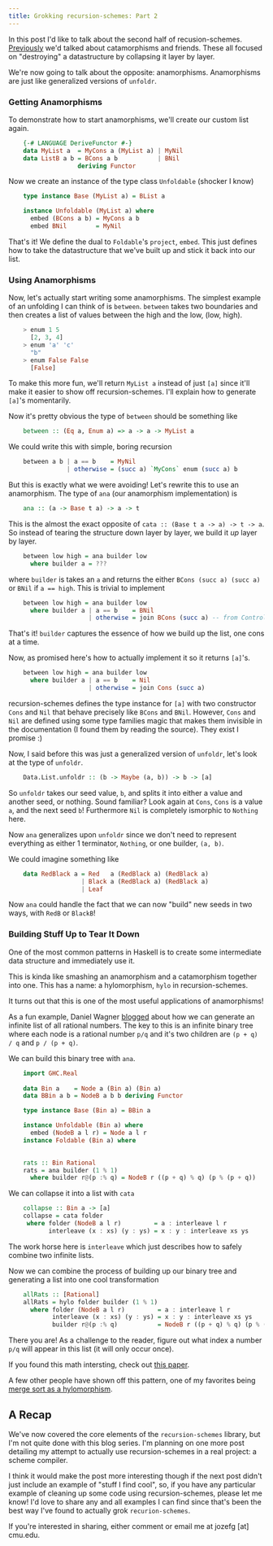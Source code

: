 ```yaml
---
title: Grokking recursion-schemes: Part 2
---
```


In this post I'd like to talk about the second half of
recusion-schemes. [Previously](posts/2014-05-19-like-recursion-but-cooler.html)
we'd talked about catamorphisms and friends. These all focused on
"destroying" a datastructure by collapsing it layer by layer.

We're now going to talk about the opposite: anamorphisms. Anamorphisms
are just like generalized versions of `unfoldr`.

### Getting Anamorphisms
To demonstrate how to start anamorphisms, we'll create our custom list again.

``` haskell
    {-# LANGUAGE DeriveFunctor #-}
    data MyList a  = MyCons a (MyList a) | MyNil
    data ListB a b = BCons a b           | BNil
                   deriving Functor
```

Now we create an instance of the type class `Unfoldable` (shocker I know)

``` haskell
    type instance Base (MyList a) = BList a

    instance Unfoldable (MyList a) where
      embed (BCons a b) = MyCons a b
      embed BNil        = MyNil
```

That's it! We define the dual to `Foldable`'s `project`, `embed`. This just defines
how to take the datastructure that we've built up and stick it back into our list.

### Using Anamorphisms
Now, let's actually start writing some anamorphisms. The simplest example of an
unfolding I can think of is `between`. `between` takes two boundaries and then creates
a list of values between the high and the low, (low, high).

``` haskell
    > enum 1 5
      [2, 3, 4]
    > enum 'a' 'c'
      "b"
    > enum False False
      [False]
```

To make this more fun, we'll return `MyList a` instead of just `[a]` since it'll
make it easier to show off recursion-schemes. I'll explain how to generate `[a]`'s momentarily.

Now it's pretty obvious the type of `between` should be something like

``` haskell
    between :: (Eq a, Enum a) => a -> a -> MyList a
```

We could write this with simple, boring recursion

``` haskell
    between a b | a == b    = MyNil
                | otherwise = (succ a) `MyCons` enum (succ a) b
```

But this is exactly what we were avoiding! Let's rewrite this to use
an anamorphism. The type of `ana` (our anamorphism implementation) is

``` haskell
    ana :: (a -> Base t a) -> a -> t
```

This is the almost the exact opposite of `cata :: (Base t a -> a) -> t -> a`. So instead
of tearing the structure down layer by layer, we build it *up* layer by layer.

``` haskell
    between low high = ana builder low
      where builder a = ???
```

where `builder` is takes an `a` and returns the either `BCons (succ a) (succ a)`
or `BNil` if `a == high`. This is trivial to implement

``` haskell
    between low high = ana builder low
      where builder a | a == b    = BNil
                      | otherwise = join BCons (succ a) -- from Control.Monad
```

That's it! `builder` captures the essence of how we build up the list, one cons at a
time.

Now, as promised here's how to actually implement it so it returns `[a]`'s.

``` haskell
    between low high = ana builder low
      where builder a | a == b    = Nil
                      | otherwise = join Cons (succ a)
```

recursion-schemes defines the type instance for `[a]` with two constructor
`Cons` and `Nil` that behave precisely like `BCons` and `BNil`. However,
`Cons` and `Nil` are defined using some type families magic that makes them
invisible in the documentation (I found them by reading the source). They
exist I promise :)

Now, I said before this was just a generalized version of `unfoldr`,
let's look at the type of `unfoldr`.

``` haskell
    Data.List.unfoldr :: (b -> Maybe (a, b)) -> b -> [a]
```

So `unfoldr` takes our seed value, `b`, and splits it into either a
value and another seed, or nothing. Sound familiar? Look again at
`Cons`, `Cons` is a value `a`, and the next seed `b`! Furthermore
`Nil` is completely ismorphic to `Nothing` here.

Now `ana` generalizes upon `unfoldr` since we don't need to represent
everything as either 1 terminator, `Nothing`, or one builder, `(a,
b)`.

We could imagine something like

``` haskell
    data RedBlack a = Red   a (RedBlack a) (RedBlack a)
                    | Black a (RedBlack a) (RedBlack a)
                    | Leaf
```

Now `ana` could handle the fact that we can now "build" new seeds in
two ways, with `RedB` or `BlackB`!

### Building Stuff Up to Tear It Down
One of the most common patterns in Haskell is to create some
intermediate data structure and immediately use it.

This is kinda like smashing an anamorphism and a catamorphism together into
one. This has a name: a hylomorphism, `hylo` in recursion-schemes.

It turns out that this is one of the most useful applications of anamorphisms!

As a fun example, Daniel Wagner [blogged](http://mathlesstraveled.com/2008/01/07/recounting-the-rationals-part-ii-fractions-grow-on-trees/)
about how we
can generate an infinite list of all rational numbers. The key to this
is an infinite binary tree where each node is a rational number `p/q` and
it's two children are `(p + q) / q` and `p / (p + q)`.

We can build this binary tree with `ana`.

``` haskell
    import GHC.Real
  
    data Bin a    = Node a (Bin a) (Bin a)
    data BBin a b = NodeB a b b deriving Functor

    type instance Base (Bin a) = BBin a

    instance Unfoldable (Bin a) where
      embed (NodeB a l r) = Node a l r
    instance Foldable (Bin a) where
    

    rats :: Bin Rational
    rats = ana builder (1 % 1)
      where builder r@(p :% q) = NodeB r ((p + q) % q) (p % (p + q))
```

We can collapse it into a list with `cata`

``` haskell
    collapse :: Bin a -> [a]
    collapse = cata folder
     where folder (NodeB a l r)         = a : interleave l r
           interleave (x : xs) (y : ys) = x : y : interleave xs ys
```

The work horse here is `interleave` which just describes how to safely combine
two infinite lists.

Now we can combine the process of building up our binary tree and generating a list
into one cool transformation

``` haskell
    allRats :: [Rational]
    allRats = hylo folder builder (1 % 1)
      where folder (NodeB a l r)         = a : interleave l r
            interleave (x : xs) (y : ys) = x : y : interleave xs ys
            builder r@(p :% q)           = NodeB r ((p + q) % q) (p % (p + q))
```

There you are! As a challenge to the reader, figure out what
index a number `p/q` will appear in this list (it will only occur once).

If you found this math intersting, check out
[this paper](http://www.cs.ox.ac.uk/jeremy.gibbons/publications/rationals.pdf).

A few other people have shown off this pattern, one of my favorites
being [merge sort as a hylomorphism](http://fho.f12n.de/posts/2014-05-07-dont-fear-the-cat.html).

## A Recap

We've now covered the core elements of the `recursion-schemes` library, but I'm not
quite done with this blog series. I'm planning on one more post detailing my attempt
to actually use recursion-schemes in a real project: a scheme compiler.

I think it
would make the post more interesting though if the next post didn't just include
an example of "stuff I find cool", so, if you have any particular example of cleaning
up some code using recursion-schemes, please let me know! I'd love to share any
and all examples I can find since that's been the best way I've found to actually
grok `recurion-schemes`.

If you're interested in sharing, either comment or email me at jozefg [at] cmu.edu.
